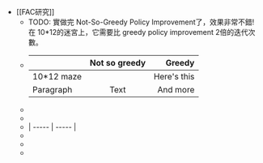 - [[FAC研究]]
	- TODO: 實做完 Not-So-Greedy Policy Improvement了，效果非常不錯! 在 10*12的迷宮上，它需要比 greedy policy improvement 2倍的迭代次數。
	- ||Not so greedy|Greedy|
	  | :---        |    :----:   |          ---: |
	  | 10*12 maze|       | Here's this   |
	  | Paragraph   | Text        | And more      |
	-
	-
	- | ----- | ----- |
	-
	-
	-